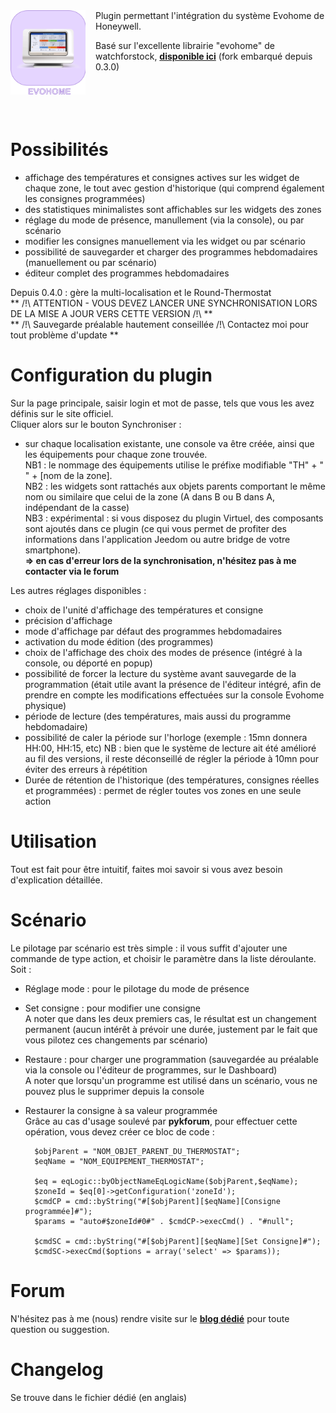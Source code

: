 <img align="left" src="../../plugin_info/evohome_icon.png" width="120" style="padding-right:16px;">
Plugin permettant l'intégration du système Evohome de Honeywell.

Basé sur l'excellente librairie "evohome" de watchforstock, **[disponible ici](https://github.com/watchforstock/evohome-client)** 
(fork embarqué depuis 0.3.0)<br/><br/><br/><br/><br/>


Possibilités
==
- affichage des températures et consignes actives sur les widget de chaque zone, le tout avec gestion d'historique (qui comprend également les consignes programmées)
- des statistiques minimalistes sont affichables sur les widgets des zones
- réglage du mode de présence, manullement (via la console), ou par scénario
- modifier les consignes manuellement via les widget ou par scénario
- possibilité de sauvegarder et charger des programmes hebdomadaires (manuellement ou par scénario)
- éditeur complet des programmes hebdomadaires

Depuis 0.4.0 : gère la multi-localisation et le Round-Thermostat<br/>
** /!\ ATTENTION - VOUS DEVEZ LANCER UNE SYNCHRONISATION LORS DE LA MISE A JOUR VERS CETTE VERSION /!\ ** <br/>
** /!\ Sauvegarde préalable hautement conseillée /!\ Contactez moi pour tout problème d'update **


Configuration du plugin
==

Sur la page principale, saisir login et mot de passe, tels que vous les avez définis sur le site officiel.<br/>
Cliquer alors sur le bouton Synchroniser :
- sur chaque localisation existante, une console va être créée, ainsi que les équipements pour chaque zone trouvée.<br/>
NB1 : le nommage des équipements utilise le préfixe modifiable "TH" + " " + [nom de la zone].<br/>
NB2 : les widgets sont rattachés aux objets parents comportant le même nom ou similaire que celui de la zone (A dans B ou B dans A, indépendant de la casse)<br/>
NB3 : expérimental : si vous disposez du plugin Virtuel, des composants sont ajoutés dans ce plugin (ce qui vous permet de profiter des informations dans l'application Jeedom ou autre bridge de votre smartphone).<br/>
**=> en cas d'erreur lors de la synchronisation, n'hésitez pas à me contacter via le forum**

Les autres réglages disponibles :<br/>
- choix de l'unité d'affichage des températures et consigne
- précision d'affichage
- mode d'affichage par défaut des programmes hebdomadaires
- activation du mode édition (des programmes)
- choix de l'affichage des choix des modes de présence (intégré à la console, ou déporté en popup)
- possibilité de forcer la lecture du système avant sauvegarde de la programmation (était utile avant la présence de l'éditeur intégré, afin de prendre en compte les modifications effectuées sur la console Evohome physique)
- période de lecture (des températures, mais aussi du programme hebdomadaire)
- possibilité de caler la période sur l'horloge (exemple : 15mn donnera HH:00, HH:15, etc)
NB : bien que le système de lecture ait été amélioré au fil des versions, il reste déconseillé de régler la période à 10mn pour éviter des erreurs à répétition
- Durée de rétention de l'historique (des températures, consignes réelles et programmées) : permet de régler toutes vos zones en une seule action


Utilisation
==
Tout est fait pour être intuitif, faites moi savoir si vous avez besoin d'explication détaillée.


Scénario
==

Le pilotage par scénario est très simple : il vous suffit d'ajouter une commande de type action, et choisir le paramètre dans la liste déroulante.<br/>
Soit :
- Réglage mode : pour le pilotage du mode de présence
- Set consigne : pour modifier une consigne<br/>
A noter que dans les deux premiers cas, le résultat est un changement permanent (aucun intérêt à prévoir une durée, justement par le fait que vous pilotez ces changements par scénario)

- Restaure : pour charger une programmation (sauvegardée au préalable via la console ou l'éditeur de programmes, sur le Dashboard)<br/>
A noter que lorsqu'un programme est utilisé dans un scénario, vous ne pouvez plus le supprimer depuis la console

- Restaurer la consigne à sa valeur programmée<br/>
Grâce au cas d'usage soulevé par **pykforum**, pour effectuer cette opération, vous devez créer ce bloc de code :<br/>

		$objParent = "NOM_OBJET_PARENT_DU_THERMOSTAT";
		$eqName = "NOM_EQUIPEMENT_THERMOSTAT";
		
		$eq = eqLogic::byObjectNameEqLogicName($objParent,$eqName);
		$zoneId = $eq[0]->getConfiguration('zoneId');
		$cmdCP = cmd::byString("#[$objParent][$eqName][Consigne programmée]#");
		$params = "auto#$zoneId#0#" . $cmdCP->execCmd() . "#null";
		
		$cmdSC = cmd::byString("#[$objParent][$eqName][Set Consigne]#");
		$cmdSC->execCmd($options = array('select' => $params));


Forum
==
N'hésitez pas à me (nous) rendre visite sur le **[blog dédié](https://www.jeedom.com/forum/viewtopic.php?f=143&t=31647)** pour toute question ou suggestion.


Changelog
==
Se trouve dans le fichier dédié (en anglais)